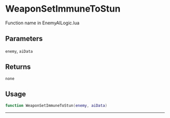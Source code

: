 # WeaponSetImmuneToStun
Function name in EnemyAILogic.lua
## Parameters
`enemy`, `aiData`
## Returns
`none`
## Usage
```lua
function WeaponSetImmuneToStun(enemy, aiData)
```
---
